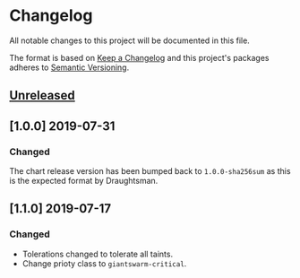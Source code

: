 # Changelog

All notable changes to this project will be documented in this file.

The format is based on [Keep a Changelog](http://keepachangelog.com/en/1.0.0/)
and this project's packages adheres to [Semantic Versioning](http://semver.org/spec/v2.0.0.html).

## [Unreleased]

## [1.0.0] 2019-07-31

### Changed

The chart release version has been bumped back to `1.0.0-sha256sum` as this is the
expected format by Draughtsman.

## [1.1.0] 2019-07-17

### Changed

- Tolerations changed to tolerate all taints.
- Change prioty class to `giantswarm-critical`.

[Unreleased]: https://github.com/giantswarm/cert-exporter/compare/v1.1.0...HEAD
